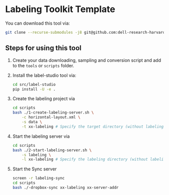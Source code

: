 # Labeling Toolkit Template

You can download this tool via:

```bash
git clone --recurse-submodules -j8 git@github.com:dell-research-harvard/labeling-toolkit-template.git
```

## Steps for using this tool

1. Create your data downloading, sampling and conversion script and add to the `tools` or `scripts` folder.

2. Install the label-studio tool via: 

    ```bash
    cd src/label-studio
    pip install -U -e .
    ```

3. Create the labeling project via

    ```bash
    cd scripts
    bash ./1-create-labeling-server.sh \
        -c horizontal-layout.xml \
        -s data \
        -t xx-labeling # Specify the target directory (without labeling/)
    ```

4. Start the labeling server via 

    ```bash 
    cd scripts
    bash ./2-start-labeling-server.sh \
        -s labeling \
        -l xx-labeling # Specify the labeling directory (without labeling/)
    ```

5. Start the Sync server 
    ```bash
    screen -r labeling-sync
    cd scripts 
    bash ./-dropbox-sync xx-labeling xx-server-addr
    ```